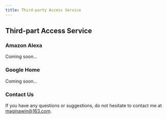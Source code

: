 ```yaml
---
title: Third-party Access Service
---
```


## Third-part Access Service

### Amazon Alexa

Coming soon...

### Google Home

Coming soon...

### Contact Us

If you have any questions or suggestions, do not hesitate to contact me at maginawin@163.com.


